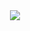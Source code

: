 <div id="header" align="center">
    <img src="https://media.giphy.com/media/NmmUoxTjpj0CDGm1Qj/giphy.gif">
</div>


